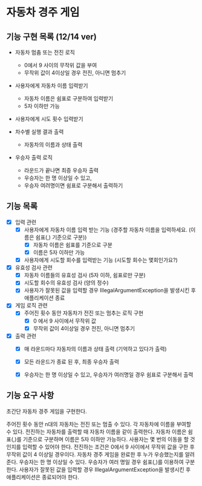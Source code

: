 # 자동차 경주 게임
## 기능 구현 목록 (12/14 ver)
- 자동차 멈춤 또는 전진 로직
  - 0에서 9 사이의 무작위 값을 부여
  - 무작위 값이 4이상일 경우 전진, 아니면 멈추기


- 사용자에게 자동차 이름 입력받기
  - 자동차 이름은 쉼표로 구분하여 입력받기
  - 5자 이하만 가능
- 사용자에게 시도 횟수 입력받기


- 차수별 실행 결과 출력
  - 자동차의 이름과 상태 출력


- 우승자 출력 로직
  - 라운드가 끝나면 최증 우승자 출력
  - 우승자는 한 명 이상일 수 있고, 
  - 우승자 여려명이면 쉼표로 구분해서 출력하기 


## 기능 목록
- [x] 입력 관련 
  - [x] 사용자에게 자동차 이름 입력 받는 기능 (경주할 자동차 이름을 입력하세요. (이름은 쉼표(,) 기준으로 구분))
    - [x] 자동차 이름은 쉼표를 기준으로 구분
    - [x] 이름은 5자 이하만 가능
  - [x] 사용자에게 시도할 회수를 입력받는 기능 (시도할 회수는 몇회인가요?)

- [x] 유효성 검사 관련
  - [x] 자동차 이름들의 유효성 검사 (5자 이하, 쉼표로만 구분)
  - [x] 시도할 회수의 유효성 검사 (양의 정수)
  - [x] 사용자가 잘못된 값을 입력할 경우 IllegalArgumentException을 발생시킨 후 애플리케이션 종료
  
- [x] 게임 로직 관련 
  - [x] 주어진 횟수 동안 자동차가 전진 또는 멈추는 로직 구현
    - [x] 0 에서 9 사이에서 무작위 값
    - [x] 무작위 값이 4이상일 경우 전진, 아니면 멈추기 

- [x] 출력 관련 
  - [x] 매 라운드마다 자동차의 이름과 상태 출력 (기억하고 있다가 출력)
  - [x] 모든 라운드가 종료 된 후, 최종 우승자 출력 
  - [x] 우승자는 한 명 이상일 수 있고, 우승자가 여러명일 경우 쉼표로 구분해서 출력


## 기능 요구 사항
초간단 자동차 경주 게임을 구현한다.

주어진 횟수 동안 n대의 자동차는 전진 또는 멈출 수 있다.
각 자동차에 이름을 부여할 수 있다. 
전진하는 자동차를 출력할 때 자동차 이름을 같이 출력한다.
자동차 이름은 쉼표(,)를 기준으로 구분하며 이름은 5자 이하만 가능하다.
사용자는 몇 번의 이동을 할 것인지를 입력할 수 있어야 한다.
전진하는 조건은 0에서 9 사이에서 무작위 값을 구한 후 무작위 값이 4 이상일 경우이다.
자동차 경주 게임을 완료한 후 누가 우승했는지를 알려준다. 우승자는 한 명 이상일 수 있다.
우승자가 여러 명일 경우 쉼표(,)를 이용하여 구분한다.
사용자가 잘못된 값을 입력할 경우 IllegalArgumentException을 발생시킨 후 애플리케이션은 종료되어야 한다.